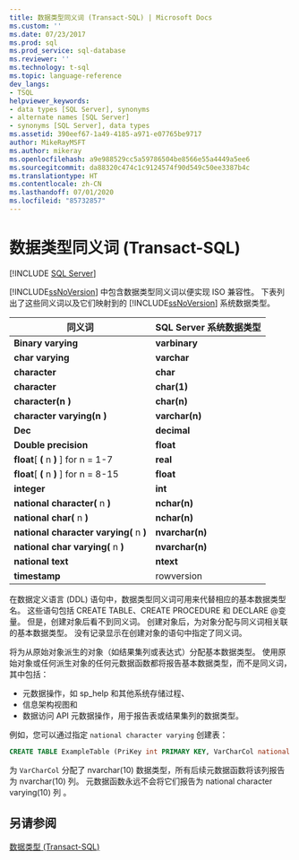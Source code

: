 ```yaml
---
title: 数据类型同义词 (Transact-SQL) | Microsoft Docs
ms.custom: ''
ms.date: 07/23/2017
ms.prod: sql
ms.prod_service: sql-database
ms.reviewer: ''
ms.technology: t-sql
ms.topic: language-reference
dev_langs:
- TSQL
helpviewer_keywords:
- data types [SQL Server], synonyms
- alternate names [SQL Server]
- synonyms [SQL Server], data types
ms.assetid: 390eef67-1a49-4185-a971-e07765be9717
author: MikeRayMSFT
ms.author: mikeray
ms.openlocfilehash: a9e988529cc5a59786504be8566e55a4449a5ee6
ms.sourcegitcommit: da88320c474c1c9124574f90d549c50ee3387b4c
ms.translationtype: HT
ms.contentlocale: zh-CN
ms.lasthandoff: 07/01/2020
ms.locfileid: "85732857"
---
```

# <a name="data-type-synonyms-transact-sql"></a>数据类型同义词 (Transact-SQL)
[!INCLUDE [SQL Server](../../includes/applies-to-version/sqlserver.md)]

[!INCLUDE[ssNoVersion](../../includes/ssnoversion-md.md)] 中包含数据类型同义词以便实现 ISO 兼容性。 下表列出了这些同义词以及它们映射到的 [!INCLUDE[ssNoVersion](../../includes/ssnoversion-md.md)] 系统数据类型。
  
|同义词|SQL Server 系统数据类型|  
|---|---|
|**Binary varying**|**varbinary**|  
|**char varying**|**varchar**|  
|**character**|**char**|  
|**character**|**char(1)**|  
|**character(n**  **)**|**char(n)**|  
|**character varying(n**  **)**|**varchar(n)**|  
|**Dec**|**decimal**|  
|**Double precision**|**float**|  
|**float**[ **(** n  **)** ] for n  = 1-7|**real**|  
|**float**[ **(** n  **)** ] for n  = 8-15|**float**|  
|**integer**|**int**|  
|**national character(** n  **)**|**nchar(n)**|  
|**national char(** n  **)**|**nchar(n)**|  
|**national character varying(** n  **)**|**nvarchar(n)**|  
|**national char varying(** n  **)**|**nvarchar(n)**|  
|**national text**|**ntext**|  
|**timestamp**|rowversion|  
  
在数据定义语言 (DDL) 语句中，数据类型同义词可用来代替相应的基本数据类型名。 这些语句包括 CREATE TABLE、CREATE PROCEDURE 和 DECLARE \@变量。 但是，创建对象后看不到同义词。 创建对象后，为对象分配与同义词相关联的基本数据类型。 没有记录显示在创建对象的语句中指定了同义词。
  
将为从原始对象派生的对象（如结果集列或表达式）分配基本数据类型。 使用原始对象或任何派生对象的任何元数据函数都将报告基本数据类型，而不是同义词，其中包括：

* 元数据操作，如 sp_help  和其他系统存储过程、
* 信息架构视图和
* 数据访问 API 元数据操作，用于报告表或结果集列的数据类型。
  
例如，您可以通过指定 `national character varying` 创建表：
  
```sql
CREATE TABLE ExampleTable (PriKey int PRIMARY KEY, VarCharCol national character varying(10))  
```  
  
为 `VarCharCol` 分配了 nvarchar(10)  数据类型，所有后续元数据函数将该列报告为 nvarchar(10)  列。 元数据函数永远不会将它们报告为 national character varying(10) 列  。
  
## <a name="see-also"></a>另请参阅
[数据类型 (Transact-SQL)](../../t-sql/data-types/data-types-transact-sql.md)
  
  
